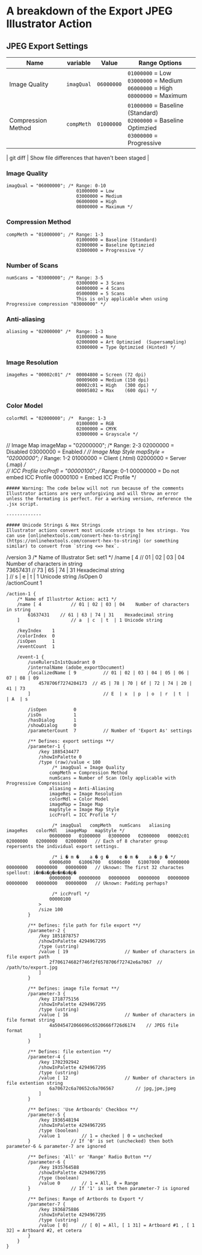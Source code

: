# A breakdown of the Export JPEG Illustrator Action 


## JPEG Export Settings

| Name | variable | Value | Range Options |
| --- | --- | --- | --- |
| Image Quality | `imagQual` | `06000000` | `01000000` = Low<br>`03000000` = Medium<br>`06000000` = High<br>`08000000` = Maximum
| Compression Method | `compMeth` | `01000000` | `01000000` = Baseline (Standard)<br> `02000000` = Baseline Optimzied<br>`03000000` = Progressive

| git diff | Show file differences that haven't been staged |


### Image Quality
```
imagQual = "06000000"; /* Range: 0-10
                          01000000 = Low
                          03000000 = Medium
                          06000000 = High
                          08000000 = Maximum */
```

### Compression Method
```
compMeth = "01000000"; /* Range: 1-3
                          01000000 = Baseline (Standard)
                          02000000 = Baseline Optimzied
                          03000000 = Progressive */ 
```

### Number of Scans 
```
numScans = "03000000"; /* Range: 3-5
                          03000000 = 3 Scans
                          04000000 = 4 Scans
                          05000000 = 5 Scans
                          This is only applicable when using Progressive compression "03000000" */
```
### Anti-aliasing
```
aliasing = "02000000" /*  Range: 1-3
                          01000000 = None
                          02000000 = Art Optimzied  (Supersampling)
                          03000000 = Type Optimzied (Hinted) */
```

### Image Resolution
```
imageRes = "00002c01" /*  00004800 = Screen (72 dpi)
                          00009600 = Medium (150 dpi)
                          00002c01 = High   (300 dpi)
                          00005802 = Max    (600 dpi) */
```

### Color Model
```
colorMdl = "02000000"; /*  Range: 1-3
                          01000000 = RGB
                          02000000 = CMYK
                          03000000 = Grayscale */                                
```			  
// Image Map
imageMap = "02000000"; /*  Range: 2-3
                          02000000 = Disabled
                          03000000 = Enabled 
                      */ 
// Image Map Style
mapStyle = "02000000"; /*  Range: 1-2
                          01000000 = Client (.html)
                          02000000 = Server (.map)
                      */                                             
// ICC Profile
iccProfl = "00000100"; /*  Range: 0-1
                          00000000 = Do not embed ICC Profile
                          00000100 = Embed ICC Profile
                      */

```
##### Warning: The code below will not run because of the comments
Illustrator actions are very unforgiving and will throw an error unless the formating is perfect. For a working version, reference the .jsx script.

-------------

##### Unicode Strings & Hex Strings
Illustrator actions convert most unicode strings to hex strings. You can use [onlinehextools.com/convert-hex-to-string](https://onlinehextools.com/convert-hex-to-string) (or something similar) to convert from `string <=> hex`.

```
/version 3
	/* Name of Illustrator Set: set1 */
	/name [ 4       	// 01 | 02 | 03 | 04	Number of characters in string	
		73657431	// 73 | 65 | 74 | 31	Hexadecimal string                         
	]               	// s  | e  | t  | 1	Unicode string
	/isOpen        0    
	/actionCount   1  
	
	/action-1 {
		/* Name of Illustrtor Action: act1 */
		/name [ 4       	// 01 | 02 | 03 | 04	Number of characters in string
			61637431	// 61 | 63 | 74 | 31	Hexadecimal string
		]               	// a  | c  | t  | 1	Unicode string
		
		/keyIndex    1
		/colorIndex  0
		/isOpen      1
		/eventCount  1

		/event-1 {
			/useRulersIn1stQuadrant 0
			/internalName (adobe_exportDocument)
			/localizedName [ 9        	// 01 | 02 | 03 | 04 | 05 | 06 | 07 | 08 | 09
				4578706f7274204173	// 45 | 78 | 70 | 6f | 72 | 74 | 20 | 41 | 73         
			]                         	// E  | x  | p  | o  | r  | t  |    | A  | s

			/isOpen          0
			/isOn            1
			/hasDialog       1
			/showDialog      0
			/parameterCount  7         	// Number of 'Export As' settings

			/** Defines: export settings **/
			/parameter-1 {
				/key 1885434477		 
				/showInPalette 0
				/type (raw)/value < 100
				     /* imagQual = Image Quality
					compMeth = Compression Method
					numScans = Number of Scan (Only applicable with Progressive Compression)
					aliasing = Anti-Aliasing
					imageRes = Image Resolution
					colorMdl = Color Model
					imageMap = Image Map
					mapStyle = Image Map Style
					iccProfl = ICC Profile */

				     /* imagQual   compMeth   numScans   aliasing   imageRes   colorMdl   imageMap   mapStyle */
					06000000   01000000   03000000   02000000   00002c01   02000000   02000000   02000000   // Each of 8 charater group repersents the individual export settings.

				     /* i � m �	   a � g �    e � m �    a � p � */
					69006d00   61006700   65006d00   61007000   00000000   00000000   00000000   00000000   // Uknown: The first 32 charactes spellout: i�m�a�g�e�m�a�p�
					00000000   00000000   00000000   00000000   00000000   00000000   00000000   00000000   // Uknown: Padding perhaps?

				     /* iccProfl */
					00000100																				
				>
				/size 100
			}

			/** Defines: file path for file export **/
			/parameter-2 {
				/key 1851878757
				/showInPalette 4294967295			
				/type (ustring)
				/value [ 19 					// Number of characters in file export path
					2f706174682f746f2f6578706f72742e6a7067	// /path/to/export.jpg
				]
			}

			/** Defines: image file format **/
			/parameter-3 {
				/key 1718775156
				/showInPalette 4294967295
				/type (ustring)
				/value [ 16 					// Number of characters in file format string
					4a5045472066696c6520666f726d6174	// JPEG file format
				]
			}

			/** Defines: file extention **/
			/parameter-4 {
				/key 1702392942
				/showInPalette 4294967295
				/type (ustring)
				/value [ 12 					// Number of characters in file extention string
					6a70672c6a70652c6a706567		// jpg,jpe,jpeg
				]
			}

			/** Defines: 'Use Artboards' Checkbox **/
			/parameter-5 {
				/key 1936548194
				/showInPalette 4294967295
				/type (boolean)
				/value 1		// 1 = checked | 0 = unchecked
			}				// If '0' is set (unchecked) then both parameter-6 & parameter-7 are ignored

			/** Defines: 'All' or 'Range' Radio Button **/
			/parameter-6 {
				/key 1935764588
				/showInPalette 4294967295
				/type (boolean)
				/value 0		// 1 = All, 0 = Range
			}				// If '1' is set then parameter-7 is ignored

			/** Defines: Range of Artbords to Export */
			/parameter-7 {
				/key 1936875886
				/showInPalette 4294967295
				/type (ustring)
				/value [ 0]		// [ 0] = All, [ 1 31] = Artboard #1 , [ 1 32] = Artboard #2, et cetera
			}
		}
	}
```
